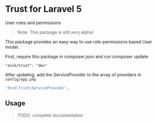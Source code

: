 # Trust for Laravel 5
User roles and permissions

> Note: This package is still very alpha!

This package provides an easy way to use role-permissions based User model.

First, require this package in composer.json and run composer update

    "znck/trust": "dev"

After updating, add the ServiceProvider to the array of providers in `config/app.php`

```php
'Znck\Trust\ServiceProvider',
```

Usage
-----

> TODO: complete documentation